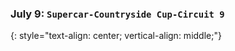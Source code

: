 ### July 9:  **`Supercar-Countryside Cup-Circuit 9`**
{: style="text-align: center; vertical-align: middle;"}
